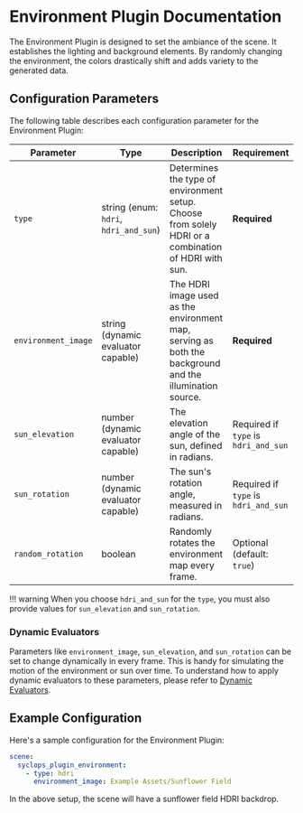 # Environment Plugin Documentation

The Environment Plugin is designed to set the ambiance of the scene. It establishes the lighting and background elements. By randomly changing the environment, the colors drastically shift and adds variety to the generated data.

## Configuration Parameters

The following table describes each configuration parameter for the Environment Plugin:

| Parameter | Type | Description | Requirement |
| ----------- | ------ | -------------- | --------------- |
| `type` | string (enum: `hdri`, `hdri_and_sun`) | Determines the type of environment setup. Choose from solely HDRI or a combination of HDRI with sun. | **Required** |
| `environment_image` | string (dynamic evaluator capable) | The HDRI image used as the environment map, serving as both the background and the illumination source. | **Required** |
| `sun_elevation` | number (dynamic evaluator capable) | The elevation angle of the sun, defined in radians. | Required if `type` is `hdri_and_sun` |
| `sun_rotation` | number (dynamic evaluator capable) | The sun's rotation angle, measured in radians. | Required if `type` is `hdri_and_sun` |
| `random_rotation` | boolean | Randomly rotates the environment map every frame. | Optional (default: `true`) |

!!! warning
    When you choose `hdri_and_sun` for the `type`, you must also provide values for `sun_elevation` and `sun_rotation`.

### Dynamic Evaluators

Parameters like `environment_image`, `sun_elevation`, and `sun_rotation` can be set to change dynamically in every frame. This is handy for simulating the motion of the environment or sun over time. To understand how to apply dynamic evaluators to these parameters, please refer to [Dynamic Evaluators](../dynamic_evaluators.md).

## Example Configuration

Here's a sample configuration for the Environment Plugin:

```yaml
scene:
  syclops_plugin_environment:
    - type: hdri
      environment_image: Example Assets/Sunflower Field
```

In the above setup, the scene will have a sunflower field HDRI backdrop.